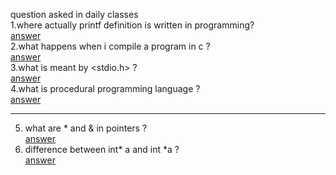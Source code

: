 question asked in daily classes    
1.where actually printf definition is written in programming?                   
[answer](https://www.quora.com/Where-is-the-function-printf-defined-The-header-file-stdio-h-just-contains-the-declaration)              
2.what happens when i compile a program in c ?              
[answer](https://www.hackerearth.com/practice/notes/what-happens-when-a-c-program-runs/)              
3.what is meant by <stdio.h> ?    
[answer](https://www.hackerearth.com/practice/notes/why-a-header-file-such-as-includestdioh-is-used/)                           
4.what is procedural programming language ?                       
[answer](https://hackr.io/blog/procedural-programming) 

----------------------------------------------------------------------------------------------------------------------------------------------------------------------------------
5. what are * and & in pointers ?  
[answer](https://www.tutorialspoint.com/cprogramming/c_pointers.htm)
6. difference between int* a    and  int *a ?   
[answer](https://www.quora.com/In-simple-terms-what-is-the-difference-between-int*-and-int-*)
